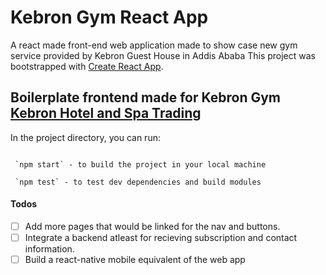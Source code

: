 # Kebron Gym React App 
A react made front-end web application made to show case new gym service provided by Kebron Guest House in Addis Ababa 
This project was bootstrapped with [Create React App](https://github.com/facebook/create-react-app).

## Boilerplate frontend made for Kebron Gym [Kebron Hotel and Spa Trading](http://www.kebronguesthouse.com/)
In the project directory, you can run:
```

 `npm start` - to build the project in your local machine

 `npm test` - to test dev dependencies and build modules

```

#### Todos

- [ ] Add more pages that would be linked for the nav and buttons.
- [ ] Integrate a backend atleast for recieving subscription and contact information.
- [ ] Build a react-native mobile equivalent of the web app

